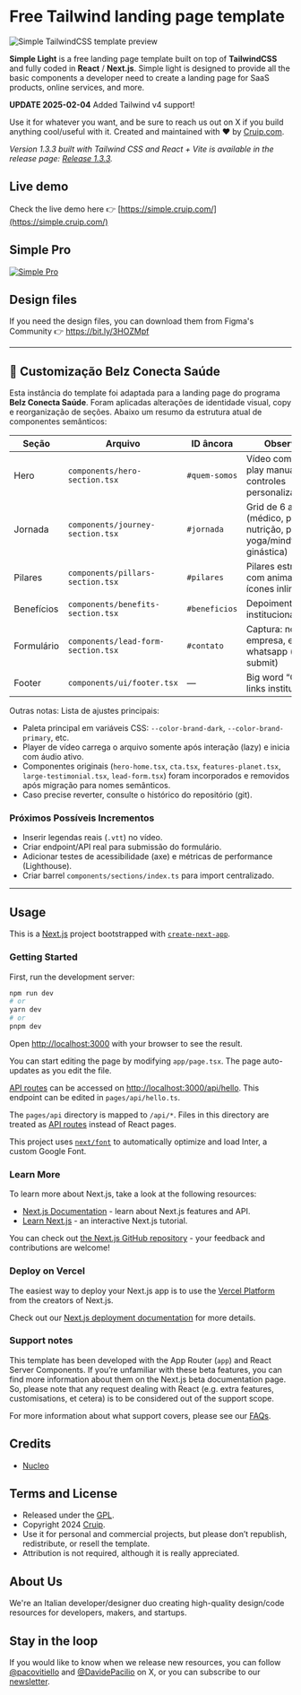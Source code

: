 # Free Tailwind landing page template

![Simple TailwindCSS template preview](https://github.com/cruip/tailwind-landing-page-template/assets/2683512/f9a98fab-a1bc-4fb5-8572-4de0b6bd932a)

**Simple Light** is a free landing page template built on top of **TailwindCSS** and fully coded in **React** / **Next.js**. Simple light is designed to provide all the basic components a developer need to create a landing page for SaaS products, online services, and more.

**UPDATE 2025-02-04** Added Tailwind v4 support!

Use it for whatever you want, and be sure to reach us out on X if you build anything cool/useful with it.
Created and maintained with ❤️ by [Cruip.com](https://cruip.com/).

_Version 1.3.3 built with Tailwind CSS and React + Vite is available in the release page: [Release 1.3.3](https://github.com/cruip/tailwind-landing-page-template/releases/tag/1.3.3)._ 

## Live demo

Check the live demo here 👉️ [https://simple.cruip.com/](https://simple.cruip.com/)

## Simple Pro

[![Simple Pro](https://github.com/cruip/tailwind-landing-page-template/assets/2683512/992be2ba-3de7-4838-be41-12e85686c193)](https://cruip.com/)

## Design files

If you need the design files, you can download them from Figma's Community 👉 <https://bit.ly/3HOZMpf>

---

## 📌 Customização Belz Conecta Saúde

Esta instância do template foi adaptada para a landing page do programa **Belz Conecta Saúde**. Foram aplicadas alterações de identidade visual, copy e reorganização de seções. Abaixo um resumo da estrutura atual de componentes semânticos:

| Seção | Arquivo | ID âncora | Observações |
|-------|---------|-----------|-------------|
| Hero | `components/hero-section.tsx` | `#quem-somos` | Vídeo com thumbnail, play manual e controles personalizados |
| Jornada | `components/journey-section.tsx` | `#jornada` | Grid de 6 ações (médico, psicologia, nutrição, pilates, yoga/mindfulness, ginástica) |
| Pilares | `components/pillars-section.tsx` | `#pilares` | Pilares estratégicos com animação e ícones inline |
| Benefícios | `components/benefits-section.tsx` | `#beneficios` | Depoimento/benefício institucional mock |
| Formulário | `components/lead-form-section.tsx` | `#contato` | Captura: nome, cargo, empresa, email, whatsapp (mock submit) |
| Footer | `components/ui/footer.tsx` | — | Big word “CONECTA”, links institucionais |

Outras notas:
Lista de ajustes principais:

- Paleta principal em variáveis CSS: `--color-brand-dark`, `--color-brand-primary`, etc.
- Player de vídeo carrega o arquivo somente após interação (lazy) e inicia com áudio ativo.
- Componentes originais (`hero-home.tsx`, `cta.tsx`, `features-planet.tsx`, `large-testimonial.tsx`, `lead-form.tsx`) foram incorporados e removidos após migração para nomes semânticos.
- Caso precise reverter, consulte o histórico do repositório (git).

### Próximos Possíveis Incrementos

- Inserir legendas reais (`.vtt`) no vídeo.
- Criar endpoint/API real para submissão do formulário.
- Adicionar testes de acessibilidade (axe) e métricas de performance (Lighthouse).
- Criar barrel `components/sections/index.ts` para import centralizado.

---

## Usage

This is a [Next.js](https://nextjs.org/) project bootstrapped with [`create-next-app`](https://github.com/vercel/next.js/tree/canary/packages/create-next-app).

### Getting Started

First, run the development server:

```bash
npm run dev
# or
yarn dev
# or
pnpm dev
```

Open [http://localhost:3000](http://localhost:3000) with your browser to see the result.

You can start editing the page by modifying `app/page.tsx`. The page auto-updates as you edit the file.

[API routes](https://nextjs.org/docs/api-routes/introduction) can be accessed on [http://localhost:3000/api/hello](http://localhost:3000/api/hello). This endpoint can be edited in `pages/api/hello.ts`.

The `pages/api` directory is mapped to `/api/*`. Files in this directory are treated as [API routes](https://nextjs.org/docs/api-routes/introduction) instead of React pages.

This project uses [`next/font`](https://nextjs.org/docs/basic-features/font-optimization) to automatically optimize and load Inter, a custom Google Font.

### Learn More

To learn more about Next.js, take a look at the following resources:

- [Next.js Documentation](https://nextjs.org/docs) - learn about Next.js features and API.
- [Learn Next.js](https://nextjs.org/learn) - an interactive Next.js tutorial.

You can check out [the Next.js GitHub repository](https://github.com/vercel/next.js/) - your feedback and contributions are welcome!

### Deploy on Vercel

The easiest way to deploy your Next.js app is to use the [Vercel Platform](https://vercel.com/new?utm_medium=default-template&filter=next.js&utm_source=create-next-app&utm_campaign=create-next-app-readme) from the creators of Next.js.

Check out our [Next.js deployment documentation](https://nextjs.org/docs/deployment) for more details.

### Support notes

This template has been developed with the App Router (`app`) and React Server Components. If you’re unfamiliar with these beta features, you can find more information about them on the Next.js beta documentation page. So, please note that any request dealing with React (e.g. extra features, customisations, et cetera) is to be considered out of the support scope.

For more information about what support covers, please see our [FAQs](https://cruip.com/faq/).

## Credits

- [Nucleo](https://nucleoapp.com/)

## Terms and License

- Released under the [GPL](https://www.gnu.org/licenses/gpl-3.0.html).
- Copyright 2024 [Cruip](https://cruip.com/).
- Use it for personal and commercial projects, but please don’t republish, redistribute, or resell the template.
- Attribution is not required, although it is really appreciated.

## About Us

We're an Italian developer/designer duo creating high-quality design/code resources for developers, makers, and startups.

## Stay in the loop

If you would like to know when we release new resources, you can follow [@pacovitiello](https://x.com/pacovitiello) and [@DavidePacilio](https://x.com/DavidePacilio) on X, or you can subscribe to our [newsletter](https://cruip.com/newsletter/).

